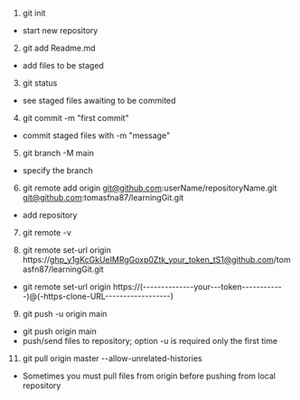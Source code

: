 1) git init
 - start new repository

2) git add Readme.md 
 - add files to be staged

3) git status 
 - see staged files awaiting to be commited

4) git commit -m "first commit" 
 - commit staged files with -m "message"

5) git branch -M main
 - specify the branch

6) git remote add origin git@github.com:userName/repositoryName.git
                        git@github.com:tomasfna87/learningGit.git
 - add repository

7) git remote -v

8) git remote set-url origin https://ghp_y1gKcGkUeIMRgGoxp0Ztk_your_token_tS1@github.com/tomasfn87/learningGit.git
 - git remote set-url origin https://(--------------your---token------------)@(-https-clone-URL------------------)

9) git push -u origin main
 - git push origin main
 - push/send files to repository; option -u is required only the first time

11) git pull origin master --allow-unrelated-histories 
 - Sometimes you must pull files from origin before pushing from local repository